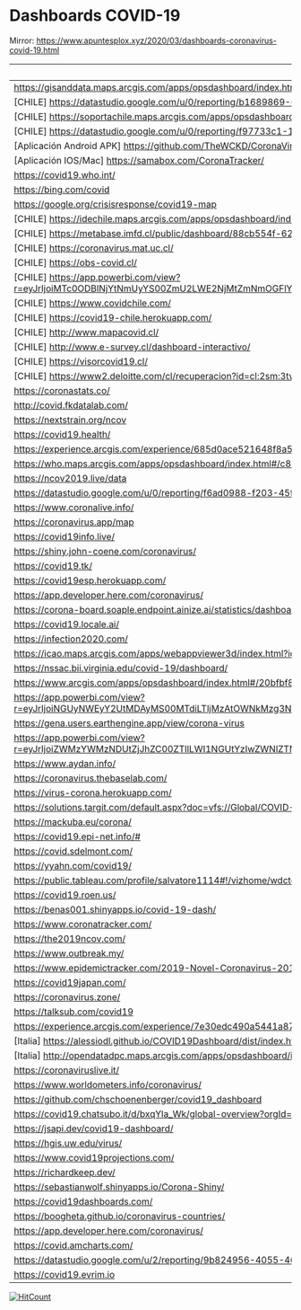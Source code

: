 # Dashboards COVID-19

Mirror: https://www.apuntesplox.xyz/2020/03/dashboards-coronavirus-covid-19.html

|Enlace | 
|-------|
|https://gisanddata.maps.arcgis.com/apps/opsdashboard/index.html#/bda7594740fd40299423467b48e9ecf6        |
|[CHILE] https://datastudio.google.com/u/0/reporting/b1689869-0c59-442c-951d-2991c0fc611d         |
|[CHILE] https://soportachile.maps.arcgis.com/apps/opsdashboard/index.html#/67c2302a740a4c6697023bf9127dfa1b |
|[CHILE] https://datastudio.google.com/u/0/reporting/f97733c1-17e1-4bd6-8841-9dd2d45ac9b4/page/W3OJB  |
|[Aplicación Android APK] https://github.com/TheWCKD/CoronaVirus-Outbreak-App/releases        |
|[Aplicación IOS/Mac] https://samabox.com/CoronaTracker/        |
|https://covid19.who.int/ |
|https://bing.com/covid |
|https://google.org/crisisresponse/covid19-map |
|[CHILE] https://idechile.maps.arcgis.com/apps/opsdashboard/index.html#/6662268991094e439cee1a6f9f0e46ea |
|[CHILE] https://metabase.imfd.cl/public/dashboard/88cb554f-6274-47d1-af46-650d9ccc8792 |
|[CHILE] https://coronavirus.mat.uc.cl/ |
|[CHILE] https://obs-covid.cl/ |
|[CHILE] https://app.powerbi.com/view?r=eyJrIjoiMTc0ODBlNjYtNmUyYS00ZmU2LWE2NjMtZmNmOGFlYzA4YWNhIiwidCI6IjBlZGVkN2QyLWMwNGMtNGRjMi05YWFjLTYzZjlkNDY1ODliOCIsImMiOjF9 |
|[CHILE] https://www.covidchile.com/ |
|[CHILE] https://covid19-chile.herokuapp.com/ |
|[CHILE] http://www.mapacovid.cl/ |
|[CHILE] http://www.e-survey.cl/dashboard-interactivo/ |
|[CHILE] https://visorcovid19.cl/ |
|[CHILE] https://www2.deloitte.com/cl/recuperacion?id=cl:2sm:3tw:4DeloitteCL%20DashboardCOVID::6:20200525170000::3369630456:5&linkId=89387855 |
|https://coronastats.co/ |
|http://covid.fkdatalab.com/ |
|https://nextstrain.org/ncov |
|https://covid19.health/ |
|https://experience.arcgis.com/experience/685d0ace521648f8a5beeeee1b9125cd        |
|https://who.maps.arcgis.com/apps/opsdashboard/index.html#/c88e37cfc43b4ed3baf977d77e4a0667        |
|https://ncov2019.live/data        |
|https://datastudio.google.com/u/0/reporting/f6ad0988-f203-45f8-8d18-5d726c1d2d8b/page/MGzDB |
|https://www.coronalive.info/ |
|https://coronavirus.app/map       |
|https://covid19info.live/        |
|https://shiny.john-coene.com/coronavirus/        |
|https://covid19.tk/        |
|https://covid19esp.herokuapp.com/        |
|https://app.developer.here.com/coronavirus/        |
|https://corona-board.soaple.endpoint.ainize.ai/statistics/dashboard        |
|https://covid19.locale.ai/        |
|https://infection2020.com/        |
|https://icao.maps.arcgis.com/apps/webappviewer3d/index.html?id=d9d3f8fa9a23425c8f0889baab626186        |
|https://nssac.bii.virginia.edu/covid-19/dashboard/        |
|https://www.arcgis.com/apps/opsdashboard/index.html#/20bfbf89c8e74c0494c90b1ae0fa7b78        |
|https://app.powerbi.com/view?r=eyJrIjoiNGUyNWEyY2UtMDAyMS00MTdiLTljMzAtOWNkMzg3NTZiZDFiIiwidCI6IjYwM2VlNDk1LTY2MTgtNDRiNC04YmMwLWJiN2JkNTA0ZmE1YyJ9        |
|https://gena.users.earthengine.app/view/corona-virus        |
|https://app.powerbi.com/view?r=eyJrIjoiZWMzYWMzNDUtZjJhZC00ZTllLWI1NGUtYzIwZWNlZTM0NDE3IiwidCI6ImZhZmQzNjI5LWJkYjYtNGVhOS1hMmQ5LWY2MjEwN2ViYTkwMSIsImMiOjEwfQ%3D%3D        |
|https://www.aydan.info/        |
|https://coronavirus.thebaselab.com/ |
|https://virus-corona.herokuapp.com/        |
|https://solutions.targit.com/default.aspx?doc=vfs://Global/COVID-19/Covid-19%20JH%20data%20Map%20Accumulated%20Confirmed.xview        |
|https://mackuba.eu/corona/        |
|https://covid19.epi-net.info/#        |
|https://covid.sdelmont.com/        |
|https://yyahn.com/covid19/        |
|https://public.tableau.com/profile/salvatore1114#!/vizhome/wdctest/CoronavirusCOVID-19Dashboard-DailyUpdates        |
|https://covid19.roen.us/        |
|https://benas001.shinyapps.io/covid-19-dash/        |
|https://www.coronatracker.com/ |
|https://the2019ncov.com/ |
|https://www.outbreak.my/ |
|https://www.epidemictracker.com/2019-Novel-Coronavirus-2019-nCoV |
|https://covid19japan.com/ |
|https://coronavirus.zone/ |
|https://talksub.com/covid19 |
|https://experience.arcgis.com/experience/7e30edc490a5441a874f9efe67bd8b89 |
|[Italia] https://alessiodl.github.io/COVID19Dashboard/dist/index.html |
|[Italia] http://opendatadpc.maps.arcgis.com/apps/opsdashboard/index.html#/b0c68bce2cce478eaac82fe38d4138b1 |
|https://coronaviruslive.it/ |
|https://www.worldometers.info/coronavirus/ |
|https://github.com/chschoenenberger/covid19_dashboard |
|https://covid19.chatsubo.it/d/bxqYla_Wk/global-overview?orgId=1 |
|https://jsapi.dev/covid19-dashboard/ |
|https://hgis.uw.edu/virus/ |
|https://www.covid19projections.com/ |
|https://richardkeep.dev/ |
|https://sebastianwolf.shinyapps.io/Corona-Shiny/  |
|https://covid19dashboards.com/  |
|https://boogheta.github.io/coronavirus-countries/ |
|https://app.developer.here.com/coronavirus/ |
|https://covid.amcharts.com/|
|https://datastudio.google.com/u/2/reporting/9b824956-4055-46da-8c40-0d46ded5ffba/page/QkcKB|
|https://covid19.evrim.io|




[![HitCount](http://hits.dwyl.io/{Alplox}/{Dashboards-COVID-19}.svg)](http://hits.dwyl.io/{Alplox}/{Dashboards-COVID-19})
